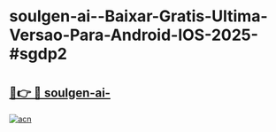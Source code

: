 # soulgen-ai--Baixar-Gratis-Ultima-Versao-Para-Android-IOS-2025-#sgdp2

# <h2><a href="https://ainizakaria.my?title=soulgen-ai-&ref=24M">🔗👉 🔴 soulgen-ai-</a></h2>

[![acn](https://github.com/user-attachments/assets/0f9c940e-d8b0-45ae-aac7-cd30a18b3e1c)](https://ainizakaria.my?title=soulgen-ai-&ref=24M)


